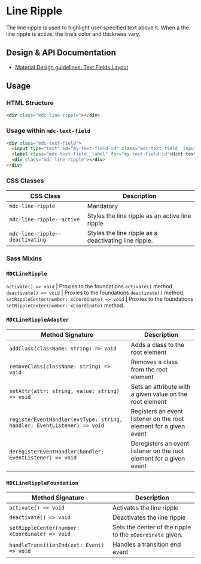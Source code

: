 <!--docs:
title: "Line Ripple"
layout: detail
section: components
excerpt: "The line ripple is used to highight user specified text above it."
path: /catalog/input-controls/line-ripple/
-->

# Line Ripple

The line ripple is used to highlight user specified text above it. When a the line ripple is active, the line’s color and thickness vary.

## Design & API Documentation

<ul class="icon-list">
  <li class="icon-list-item icon-list-item--spec">
    <a href="https://material.io/guidelines/components/text-fields.html#text-fields-layout">Material Design guidelines: Text Fields Layout</a>
  </li>
</ul>

## Usage

### HTML Structure

```html
<div class="mdc-line-ripple"></div>
```

### Usage within `mdc-text-field`

```html
<div class="mdc-text-field">
  <input type="text" id="my-text-field-id" class="mdc-text-field__input">
  <label class="mdc-text-field__label" for="my-text-field-id">Hint text</label>
  <div class="mdc-line-ripple"></div>
</div>
```

### CSS Classes

CSS Class | Description
--- | ---
`mdc-line-ripple` | Mandatory
`mdc-line-ripple--active` | Styles the line ripple as an active line ripple
`mdc-line-ripple--deactivating` | Styles the line ripple as a deactivating line ripple. 

### Sass Mixins

### `MDCLineRipple`

`activate() => void` | Proxies to the foundations `activate()` method.
`deactivate() => void` |  Proxies to the foundations `deactivate()` method.
`setRippleCenter(number: xCoordinate) => void` | Proxies to the foundations `setRippleCenter(number: xCoordinate)` method.

### `MDCLineRippleAdapter`

Method Signature | Description
--- | ---
`addClass(className: string) => void` | Adds a class to the root element
`removeClass(className: string) => void` | Removes a class from the root element
`setAttr(attr: string, value: string) => void` | Sets an attribute with a given value on the root element
`registerEventHandler(evtType: string, handler: EventListener) => void` | Registers an event listener on the root element for a given event
`deregisterEventHandler(handler: EventListener) => void` | Deregisters an event listener on the root element for a given event

### `MDCLineRippleFoundation`

Method Signature | Description
--- | ---
`activate() => void` | Activates the line ripple
`deactivate() => void` |  Deactivates the line ripple
`setRippleCenter(number: xCoordinate) => void` | Sets the center of the ripple to the `xCoordinate` given.
`handleTransitionEnd(evt: Event) => void` | Handles a transition end event
